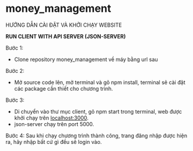 # money_management

HƯỚNG DẪN CÀI ĐẶT VÀ KHỞI CHẠY WEBSITE

**RUN CLIENT WITH API SERVER (JSON-SERVER)**


Bước 1:
- Clone repository money_management về máy bằng url sau


Bước 2:
- Mở source code lên, mở terminal và gõ npm install, terminal sẽ cài đặt các package cần thiết cho chương trình.


Bước 3: 
- Di chuyển vào thư mục client, gõ npm start trong terminal, web được khởi chạy trên [localhost:3000](http://localhost:3000).
- json-server chạy trên port 5000.


Bước 4: Sau khi chạy chương trình thành công, trang đăng nhập được hiện ra, hãy nhập bất cứ gì đều sẽ login vào.
